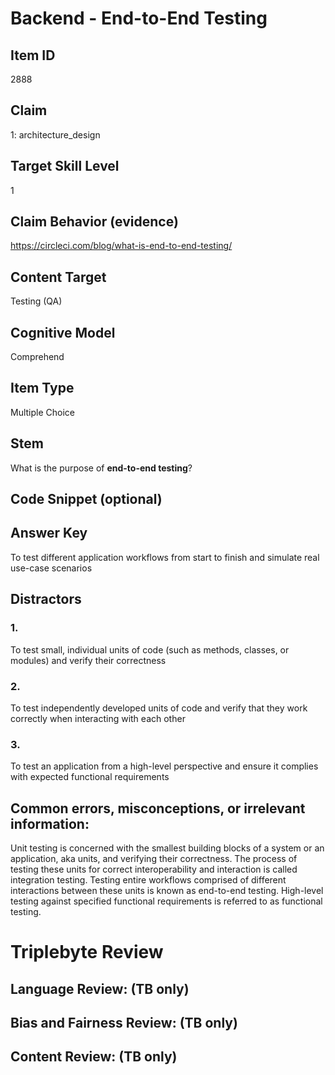 # Backend - End-to-End Testing

## Item ID
2888

## Claim
1: architecture_design

## Target Skill Level
1

## Claim Behavior (evidence)
https://circleci.com/blog/what-is-end-to-end-testing/

## Content Target
Testing (QA)

## Cognitive Model
Comprehend

## Item Type
Multiple Choice

## Stem
What is the purpose of **end-to-end testing**?

## Code Snippet (optional)

## Answer Key
To test different application workflows from start to finish and simulate real use-case scenarios

## Distractors
### 1.
To test small, individual units of code (such as methods, classes, or modules) and verify their correctness

### 2.
To test independently developed units of code and verify that they work correctly when interacting with each other

### 3.
To test an application from a high-level perspective and ensure it complies with expected functional requirements

## Common errors, misconceptions, or irrelevant information:
Unit testing is concerned with the smallest building blocks of a system or an application, aka units, and verifying their correctness. 
The process of testing these units for correct interoperability and interaction is called integration testing.
Testing entire workflows comprised of different interactions between these units is known as end-to-end testing.
High-level testing against specified functional requirements is referred to as functional testing.

# Triplebyte Review

## Language Review: (TB only)

## Bias and Fairness Review: (TB only)

## Content Review: (TB only)
